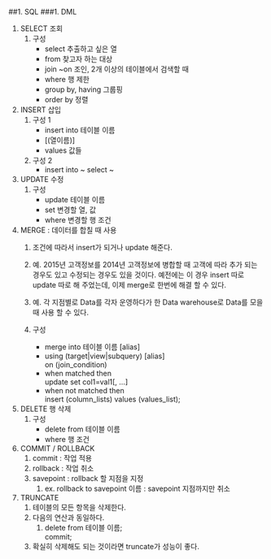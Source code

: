 ##1. SQL
###1. DML
1. SELECT 조회
	1. 구성
		* select 추출하고 싶은 열
		* from 찾고자 하는 대상
		* join ~on 조인, 2개 이상의 테이블에서 검색할 때
		* where 행 제한
		* group by, having 그룹핑
		* order by 정렬
2. INSERT 삽입
	1. 구성 1
		* insert into 테이블 이름
		* [(열이름)]
		* values 값들
	2. 구성 2
		* insert into ~ select ~
3. UPDATE 수정
	1. 구성
		* update 테이블 이름
		* set 변경할 열, 값
		* where 변경할 행 조건
4. MERGE : 데이터를 합칠 때 사용
	1. 조건에 따라서 insert가 되거나 update 해준다.
	2. 예. 2015년 고객정보를 2014년 고객정보에 병합할 때 고객에 따라 추가 되는 경우도 있고 수정되는 경우도 있을 것이다. 예전에는 이 경우 insert 따로 update 따로 해 주었는데, 이제 merge로 한번에 해결 할 수 있다.
	3. 예. 각 지점별로 Data를 각자 운영하다가 한 Data warehouse로 Data를 모을 때 사용 할 수 있다.
	
	4. 구성
		* merge into 테이블 이름 [alias]
		* using (target|view|subquery) [alias]  
			on (join_condition)
		* when matched then  
			update set col1=val1[, …]
		* when not matched then  
			insert (column_lists) values (values_list);
5. DELETE 행 삭제
	1. 구성
		* delete from 테이블 이름
		* where 행 조건
6. COMMIT / ROLLBACK
	1. commit : 작업 적용
	2. rollback : 작업 취소
	3. savepoint : rollback 할 지점을 지정
		1. ex. rollback to savepoint 이름 : savepoint 지점까지만 취소
7. TRUNCATE
	1. 테이블의 모든 항목을 삭제한다.
	2. 다음의 연산과 동일하다.
		1. delete from 테이블 이름;  
		   commit;
	3. 확실히 삭제해도 되는 것이라면 truncate가 성능이 좋다.



